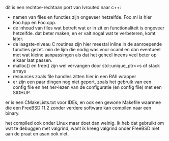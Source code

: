 dit is een rechtoe-rechtaan port van lvrouted naar c++:

  - namen van files en functies zijn ongeveer hetzelfde. Foo.ml is hier
    Foo.hpp en Foo.cpp.
  - de inhoud van files wat betreft wat er in zit en functionaliteit is
    ongeveer hetzelfde. dat beter maken, en er valt nogal wat te verbeteren,
    komt later.
  - de laagste-niveau C routines zijn hier meestal inline in de aanroepende
    functies gezet. min de lijm die nodig was voor ocaml en dan eventueel met
    wat kleine aanpassingen als dat het geheel ineens veel beter op elkaar
    laat passen.
  - malloc() en free() zijn wel vervangen door std::unique_ptr<>s of stack
    arrays
  - resources zoals file handles zitten hier in een RAII wrapper
  - er zijn een paar dingen nog niet geport, zoals het gebruik van een config
    file en het her-lezen van de configuratie (en config file) met een SIGHUP.

er is een CMakeLists.txt voor IDEs, en ook een gewone Makefile waarmee die een
FreeBSD 11.2 zonder verdere software kan compilen naar een binary.

het compiled ook onder Linux maar doet dan weinig. ik heb dat gebruikt om wat
te debuggen met valgrind, want ik kreeg valgrind onder FreeBSD niet aan de
praat en asan ook niet.
